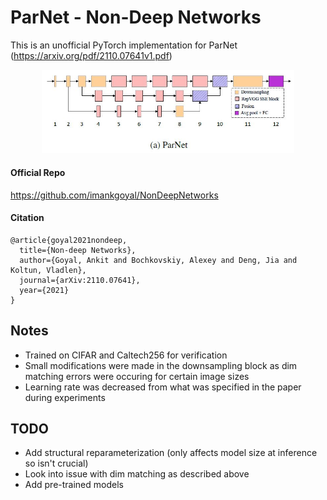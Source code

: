 # ParNet - Non-Deep Networks
This is an unofficial PyTorch implementation for ParNet (https://arxiv.org/pdf/2110.07641v1.pdf)

<p align="center">
  <img src="https://raw.githubusercontent.com/hexhowells/Neural-Network-Implementations/main/models/ParNet/img/ParNet-Architecture.jpg" width=80%>
</p>

#### Official Repo
https://github.com/imankgoyal/NonDeepNetworks

#### Citation
```
@article{goyal2021nondeep,
  title={Non-deep Networks},
  author={Goyal, Ankit and Bochkovskiy, Alexey and Deng, Jia and Koltun, Vladlen},
  journal={arXiv:2110.07641},
  year={2021}
}
```

Notes
-----
- Trained on CIFAR and Caltech256 for verification
- Small modifications were made in the downsampling block as dim matching errors were occuring for certain image sizes
- Learning rate was decreased from what was specified in the paper during experiments

TODO
-----
- Add structural reparameterization (only affects model size at inference so isn't crucial)
- Look into issue with dim matching as described above
- Add pre-trained models
